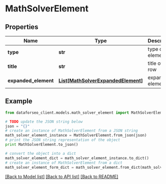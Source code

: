 # MathSolverElement


## Properties

Name | Type | Description | Notes
------------ | ------------- | ------------- | -------------
**type** | **str** | type of element | [optional] 
**title** | **str** | title of the row | [optional] 
**expanded_element** | [**List[MathSolverExpandedElement]**](MathSolverExpandedElement.md) | expanded element | [optional] 

## Example

```python
from dataforseo_client.models.math_solver_element import MathSolverElement

# TODO update the JSON string below
json = "{}"
# create an instance of MathSolverElement from a JSON string
math_solver_element_instance = MathSolverElement.from_json(json)
# print the JSON string representation of the object
print MathSolverElement.to_json()

# convert the object into a dict
math_solver_element_dict = math_solver_element_instance.to_dict()
# create an instance of MathSolverElement from a dict
math_solver_element_form_dict = math_solver_element.from_dict(math_solver_element_dict)
```
[[Back to Model list]](../README.md#documentation-for-models) [[Back to API list]](../README.md#documentation-for-api-endpoints) [[Back to README]](../README.md)


